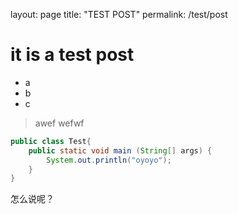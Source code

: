 layout: page
title: "TEST POST"
permalink: /test/post

# it is a test post
- a 
- b
- c
> awef
> wefwf
```java
public class Test{
    public static void main (String[] args) {
        System.out.println("oyoyo");
    }
}
```
怎么说呢？
